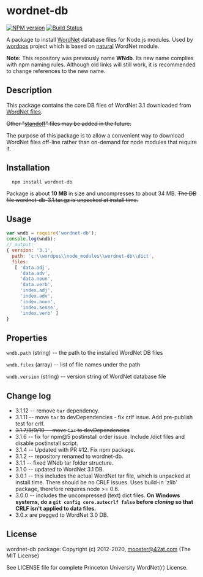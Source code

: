 wordnet-db
==========

[![NPM version](https://img.shields.io/npm/v/wordnet-db.svg)](https://www.npmjs.com/package/wordnet-db)
[![Build Status](https://img.shields.io/travis/moos/wordnet-db/master.svg)](https://travis-ci.org/moos/wordnet-db)


A package to install [WordNet](http://wordnet.princeton.edu) database files for Node.js modules. Used by [wordpos](http://github.com/moos/wordpos) project which is based on [natural](http://github.com/NaturalNode/natural) WordNet module.

**Note:** This repository was previously name **WNdb**.  Its new name complies with npm naming rules.  Although old links will still work, it is recommended to change references to the new name.


Description
------------

This package contains the core DB files of WordNet 3.1 downloaded from [WordNet files](http://wordnet.princeton.edu/download/current-version/).

~~Other "[standoff](https://wordnet.princeton.edu/download)" files may be added in the future.~~

The purpose of this package is to allow a convenient way to download WordNet files off-line rather than on-demand for node modules that require it.

Installation
------------

```
  npm install wordnet-db
```

Package is about __10 MB__ in size and uncompresses to about 34 MB.  <del>The DB file wordnet-db-3.1.tar.gz is unpacked at install time.</del>


Usage
-------
```js
var wndb = require('wordnet-db');
console.log(wndb);
// output:
{ version: '3.1',
  path: 'c:\\wordpos\\node_modules\\wordnet-db\\dict',
  files:
   [ 'data.adj',
     'data.adv',
     'data.noun',
     'data.verb',
     'index.adj',
     'index.adv',
     'index.noun',
     'index.sense',
     'index.verb' ]
}
```

Properties
------------

`wndb.path` (string) -- the path to the installed WordNet DB files

`wndb.files` (array) -- list of file names under the path

`wndb.version` (string) -- version string of WordNet database file


Change log
---------
- 3.1.12 -- remove `tar` dependency.
- 3.1.11 -- move `tar` to devDependencies - fix crlf issue.  Add pre-publish test for crlf.
- ~~3.1.7/8/9/10 -- move `tar` to devDependencies~~
- 3.1.6 -- fix for npm@5 postinstall order issue.  Include /dict files and disable postinstall script.
- 3.1.4 -- Updated with PR #12.  Fix npm package.
- 3.1.2 -- repository renamed to wordnet-db.
- 3.1.1 -- fixed WNdb tar folder structure.
- 3.1.0 -- updated to WordNet 3.1 DB.
- 3.0.1 -- this includes the actual WordNet tar file, which is unpacked at install time.  There should be no CRLF issues.  Uses build-in 'zlib' package, therefore requires node >= 0.6.
- 3.0.0 -- includes the uncompressed (text) dict files.  **On Windows systems, do a `git config core.autocrlf false` before _cloning_ so that CRLF isn't applied to data files.**
- 3.0.x are pegged to WordNet 3.0 DB.


License
-------

wordnet-db package:
Copyright (c) 2012-2020, mooster@42at.com
(The MIT License)

See LICENSE file for complete Princeton University WordNet(r) License.

